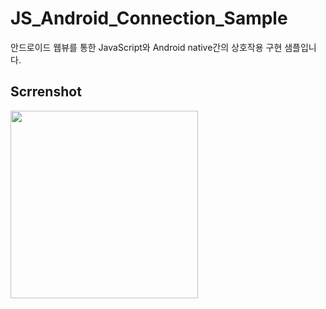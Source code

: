 # JS_Android_Connection_Sample
안드로이드 웹뷰를 통한 JavaScript와 Android native간의 상호작용 구현 샘플입니다.

Scrrenshot
-------------
</div>
<img width="300" src="https://user-images.githubusercontent.com/41635289/97645601-b9d09700-1a90-11eb-9f74-b8f3c8f5de65.png">
</div>
